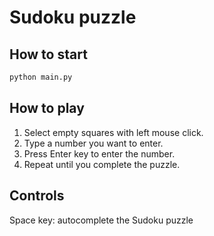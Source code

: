 # Sudoku puzzle

## How to start
```bash
python main.py
```

## How to play
1. Select empty squares with left mouse click.
2. Type a number you want to enter.
3. Press Enter key to enter the number.
4. Repeat until you complete the puzzle.

## Controls
Space key: autocomplete the Sudoku puzzle
